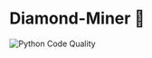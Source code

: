 # Diamond-Miner :gem:

![Python Code Quality](https://github.com/dioptra-io/diamond-miner-core/workflows/Python%20Code%20Quality/badge.svg)

